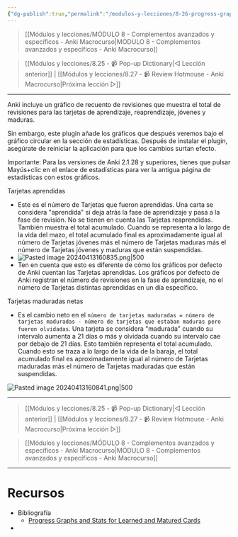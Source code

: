 ```yaml
---
{"dg-publish":true,"permalink":"/modulos-y-lecciones/8-26-progress-graphs-and-stats-for-learned-and-matured-cards-anki-macrocurso/","noteIcon":"","updated":"2024-05-15T22:20:33.166+02:00"}
---
```



> [[Módulos y lecciones/MÓDULO 8 - Complementos avanzados y específicos - Anki Macrocurso\|MÓDULO 8 - Complementos avanzados y específicos - Anki Macrocurso]]

> [[Módulos y lecciones/8.25 - 📹 Pop-up Dictionary\|◁ Lección anterior]] | [[Módulos y lecciones/8.27 - 📹 Review Hotmouse - Anki Macrocurso\|Próxima lección ▷]]

---

Anki incluye un gráfico de recuento de revisiones que muestra el total de revisiones para las tarjetas de aprendizaje, reaprendizaje, jóvenes y maduras.

Sin embargo, este plugin añade los gráficos que después veremos bajo el gráfico circular en la sección de estadísticas.  Después de instalar el plugin, asegúrate de reiniciar la aplicación para que los cambios surtan efecto.

Importante: Para las versiones de Anki 2.1.28 y superiores, tienes que pulsar Mayús+clic en el enlace de estadísticas para ver la antigua página de estadísticas con estos gráficos.

Tarjetas aprendidas

- Este es el número de Tarjetas que fueron aprendidas. Una carta se considera "aprendida" si deja atrás la fase de aprendizaje y pasa a la fase de revisión. No se tienen en cuenta las Tarjetas reaprendidas. También muestra el total acumulado. Cuando se representa a lo largo de la vida del mazo, el total acumulado final es aproximadamente igual al número de Tarjetas jóvenes más el número de Tarjetas maduras más el número de Tarjetas jóvenes y maduras que están suspendidas.
- ![Pasted image 20240413160835.png|500](/img/user/ANEXOS/Pasted%20image%2020240413160835.png)
- Ten en cuenta que esto es diferente de cómo los gráficos por defecto de Anki cuentan las Tarjetas aprendidas.  Los gráficos por defecto de Anki registran el número de revisiones en la fase de aprendizaje, no el número de Tarjetas distintas aprendidas en un día específico.

Tarjetas maduradas netas

- Es el cambio neto en el ``número de tarjetas maduradas = número de tarjetas maduradas - número de tarjetas que estaban maduras pero fueron olvidadas``. Una tarjeta se considera "madurada" cuando su intervalo aumenta a 21 días o más y olvidada cuando su intervalo cae por debajo de 21 días. Esto también representa el total acumulado. Cuando esto se traza a lo largo de la vida de la baraja, el total acumulado final es aproximadamente igual al número de Tarjetas maduradas más el número de Tarjetas maduradas que están suspendidas.

![Pasted image 20240413160841.png|500](/img/user/ANEXOS/Pasted%20image%2020240413160841.png)

---

> [[Módulos y lecciones/8.25 - 📹 Pop-up Dictionary\|◁ Lección anterior]] | [[Módulos y lecciones/8.27 - 📹 Review Hotmouse - Anki Macrocurso\|Próxima lección ▷]]

> [[Módulos y lecciones/MÓDULO 8 - Complementos avanzados y específicos - Anki Macrocurso\|MÓDULO 8 - Complementos avanzados y específicos - Anki Macrocurso]]

---

# Recursos
- Bibliografía
	- [Progress Graphs and Stats for Learned and Matured Cards](https://ankiweb.net/shared/info/266436365)
- 